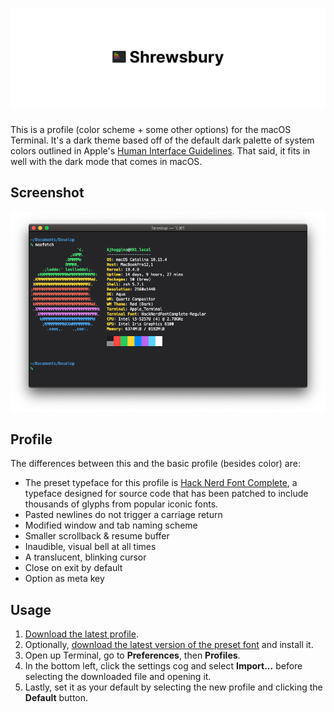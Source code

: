 # ![shrewsbury-terminal](https://raw.githubusercontent.com/hugginsio/art/master/shrewsbury-terminal/repo-banner.png)

This is a profile (color scheme + some other options) for the macOS Terminal. It's a dark theme based off of the default dark palette of system colors outlined in Apple's [Human Interface Guidelines](https://developer.apple.com/design/human-interface-guidelines/ios/visual-design/color/). That said, it fits in well with the dark mode that comes in macOS.

## Screenshot
<center>
    <img src="screenshot.png" />
</center>

## Profile
The differences between this and the basic profile (besides color) are:
* The preset typeface for this profile is [Hack Nerd Font Complete](hack-nerd-font), a typeface designed for source code that has been patched to include thousands of glyphs from popular iconic fonts.
* Pasted newlines do not trigger a carriage return
* Modified window and tab naming scheme
* Smaller scrollback & resume buffer
* Inaudible, visual bell at all times
* A translucent, blinking cursor
* Close on exit by default
* Option as meta key

## Usage
1. [Download the latest profile](https://raw.githubusercontent.com/kjhx/shrewsbury-terminal/master/Shrewsbury.terminal).
2. Optionally, [download the latest version of the preset font](hack-nerd-font) and install it.
3. Open up Terminal, go to **Preferences**, then **Profiles**.
4. In the bottom left, click the settings cog and select **Import...** before selecting the downloaded file and opening it.
5. Lastly, set it as your default by selecting the new profile and clicking the **Default** button.

[hack-nerd-font]: https://github.com/ryanoasis/nerd-fonts/tree/v2.1.0/patched-fonts/Hack